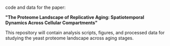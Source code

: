 
code and data for the paper:

**"The Proteome Landscape of Replicative Aging:  Spatiotemporal Dynamics Across Cellular Compartments"**

This repository will contain analysis scripts, figures, and processed data
for studying the yeast proteome landscape across aging stages.

